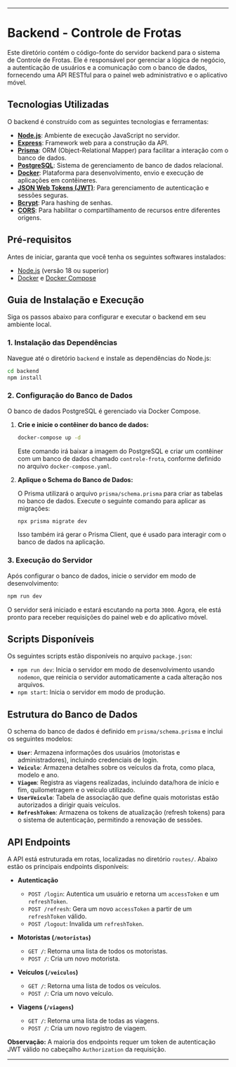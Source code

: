 
-----

# Backend - Controle de Frotas

Este diretório contém o código-fonte do servidor backend para o sistema de Controle de Frotas. Ele é responsável por gerenciar a lógica de negócio, a autenticação de usuários e a comunicação com o banco de dados, fornecendo uma API RESTful para o painel web administrativo e o aplicativo móvel.

## Tecnologias Utilizadas

O backend é construído com as seguintes tecnologias e ferramentas:

* **[Node.js](https://nodejs.org/)**: Ambiente de execução JavaScript no servidor.
* **[Express](https://expressjs.com/)**: Framework web para a construção da API.
* **[Prisma](https://www.prisma.io/)**: ORM (Object-Relational Mapper) para facilitar a interação com o banco de dados.
* **[PostgreSQL](https://www.postgresql.org/)**: Sistema de gerenciamento de banco de dados relacional.
* **[Docker](https://www.docker.com/)**: Plataforma para desenvolvimento, envio e execução de aplicações em contêineres.
* **[JSON Web Tokens (JWT)](https://jwt.io/)**: Para gerenciamento de autenticação e sessões seguras.
* **[Bcrypt](https://www.npmjs.com/package/bcrypt)**: Para hashing de senhas.
* **[CORS](https://www.npmjs.com/package/cors)**: Para habilitar o compartilhamento de recursos entre diferentes origens.

## Pré-requisitos

Antes de iniciar, garanta que você tenha os seguintes softwares instalados:

* [Node.js](https://nodejs.org/) (versão 18 ou superior)
* [Docker](https://www.docker.com/) e [Docker Compose](https://docs.docker.com/compose/)

## Guia de Instalação e Execução

Siga os passos abaixo para configurar e executar o backend em seu ambiente local.

### 1\. Instalação das Dependências

Navegue até o diretório `backend` e instale as dependências do Node.js:

```bash
cd backend
npm install
```

### 2\. Configuração do Banco de Dados

O banco de dados PostgreSQL é gerenciado via Docker Compose.

1.  **Crie e inicie o contêiner do banco de dados:**

    ```bash
    docker-compose up -d
    ```

    Este comando irá baixar a imagem do PostgreSQL e criar um contêiner com um banco de dados chamado `controle-frota`, conforme definido no arquivo `docker-compose.yaml`.

2.  **Aplique o Schema do Banco de Dados:**

    O Prisma utilizará o arquivo `prisma/schema.prisma` para criar as tabelas no banco de dados. Execute o seguinte comando para aplicar as migrações:

    ```bash
    npx prisma migrate dev
    ```

    Isso também irá gerar o Prisma Client, que é usado para interagir com o banco de dados na aplicação.

### 3\. Execução do Servidor

Após configurar o banco de dados, inicie o servidor em modo de desenvolvimento:

```bash
npm run dev
```

O servidor será iniciado e estará escutando na porta `3000`. Agora, ele está pronto para receber requisições do painel web e do aplicativo móvel.

## Scripts Disponíveis

Os seguintes scripts estão disponíveis no arquivo `package.json`:

* `npm run dev`: Inicia o servidor em modo de desenvolvimento usando `nodemon`, que reinicia o servidor automaticamente a cada alteração nos arquivos.
* `npm start`: Inicia o servidor em modo de produção.

## Estrutura do Banco de Dados

O schema do banco de dados é definido em `prisma/schema.prisma` e inclui os seguintes modelos:

* **`User`**: Armazena informações dos usuários (motoristas e administradores), incluindo credenciais de login.
* **`Veiculo`**: Armazena detalhes sobre os veículos da frota, como placa, modelo e ano.
* **`Viagem`**: Registra as viagens realizadas, incluindo data/hora de início e fim, quilometragem e o veículo utilizado.
* **`UserVeiculo`**: Tabela de associação que define quais motoristas estão autorizados a dirigir quais veículos.
* **`RefreshToken`**: Armazena os tokens de atualização (refresh tokens) para o sistema de autenticação, permitindo a renovação de sessões.

## API Endpoints

A API está estruturada em rotas, localizadas no diretório `routes/`. Abaixo estão os principais endpoints disponíveis:

* **Autenticação**

    * `POST /login`: Autentica um usuário e retorna um `accessToken` e um `refreshToken`.
    * `POST /refresh`: Gera um novo `accessToken` a partir de um `refreshToken` válido.
    * `POST /logout`: Invalida um `refreshToken`.

* **Motoristas (`/motoristas`)**

    * `GET /`: Retorna uma lista de todos os motoristas.
    * `POST /`: Cria um novo motorista.

* **Veículos (`/veiculos`)**

    * `GET /`: Retorna uma lista de todos os veículos.
    * `POST /`: Cria um novo veículo.

* **Viagens (`/viagens`)**

    * `GET /`: Retorna uma lista de todas as viagens.
    * `POST /`: Cria um novo registro de viagem.

**Observação:** A maioria dos endpoints requer um token de autenticação JWT válido no cabeçalho `Authorization` da requisição.

-----